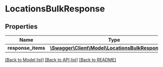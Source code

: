 # LocationsBulkResponse

## Properties
Name | Type | Description | Notes
------------ | ------------- | ------------- | -------------
**response_items** | [**\Swagger\Client\Model\LocationsBulkResponseItem[]**](LocationsBulkResponseItem.md) |  | [optional] 

[[Back to Model list]](../../README.md#documentation-for-models) [[Back to API list]](../../README.md#documentation-for-api-endpoints) [[Back to README]](../../README.md)

